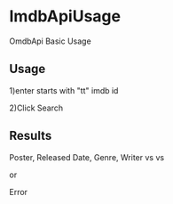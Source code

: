 # ImdbApiUsage
OmdbApi Basic Usage

Usage
-------
1)enter starts with "tt" imdb id

2)Click Search

Results
-------

Poster, Released Date, Genre, Writer vs vs

or 

Error
